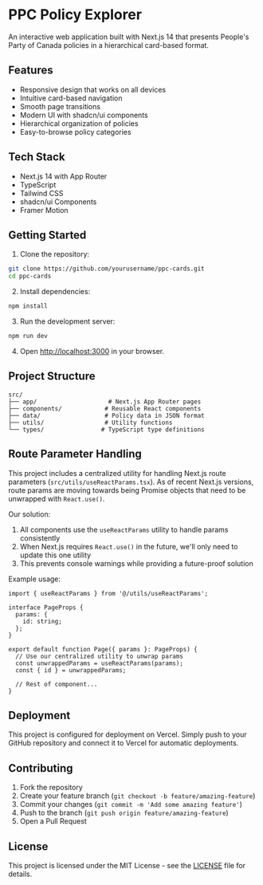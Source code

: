 # PPC Policy Explorer

An interactive web application built with Next.js 14 that presents People's Party of Canada policies in a hierarchical card-based format.

## Features

- Responsive design that works on all devices
- Intuitive card-based navigation
- Smooth page transitions
- Modern UI with shadcn/ui components
- Hierarchical organization of policies
- Easy-to-browse policy categories

## Tech Stack

- Next.js 14 with App Router
- TypeScript
- Tailwind CSS
- shadcn/ui Components
- Framer Motion

## Getting Started

1. Clone the repository:
```bash
git clone https://github.com/yourusername/ppc-cards.git
cd ppc-cards
```

2. Install dependencies:
```bash
npm install
```

3. Run the development server:
```bash
npm run dev
```

4. Open [http://localhost:3000](http://localhost:3000) in your browser.

## Project Structure

```
src/
├── app/                    # Next.js App Router pages
├── components/            # Reusable React components
├── data/                  # Policy data in JSON format
├── utils/                 # Utility functions
└── types/                # TypeScript type definitions
```

## Route Parameter Handling

This project includes a centralized utility for handling Next.js route parameters (`src/utils/useReactParams.tsx`). As of recent Next.js versions, route params are moving towards being Promise objects that need to be unwrapped with `React.use()`.

Our solution:
1. All components use the `useReactParams` utility to handle params consistently
2. When Next.js requires `React.use()` in the future, we'll only need to update this one utility
3. This prevents console warnings while providing a future-proof solution

Example usage:
```tsx
import { useReactParams } from '@/utils/useReactParams';

interface PageProps {
  params: {
    id: string;
  };
}

export default function Page({ params }: PageProps) {
  // Use our centralized utility to unwrap params
  const unwrappedParams = useReactParams(params);
  const { id } = unwrappedParams;
  
  // Rest of component...
}
```

## Deployment

This project is configured for deployment on Vercel. Simply push to your GitHub repository and connect it to Vercel for automatic deployments.

## Contributing

1. Fork the repository
2. Create your feature branch (`git checkout -b feature/amazing-feature`)
3. Commit your changes (`git commit -m 'Add some amazing feature'`)
4. Push to the branch (`git push origin feature/amazing-feature`)
5. Open a Pull Request

## License

This project is licensed under the MIT License - see the [LICENSE](LICENSE) file for details.

